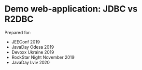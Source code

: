 # Demo web-application: JDBC vs R2DBC

Prepared for:

 - JEEConf 2019
 - JavaDay Odesa 2019
 - Devoxx Ukraine 2019
 - RockStar Night November 2019
 - JavaDay Lviv 2020
